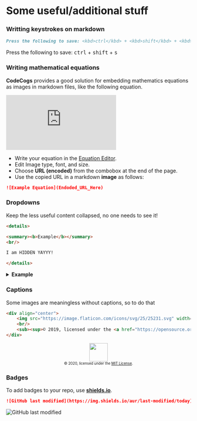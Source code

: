 # Some useful/additional stuff

### Writting keystrokes on markdown

```markdown
Press the following to save: <kbd>ctrl</kbd> + <kbd>shift</kbd> + <kbd>s</kbd>
```

Press the following to save: <kbd>ctrl</kbd> + <kbd>shift</kbd> + <kbd>s</kbd>

### Writing mathematical equations

**CodeCogs** provides a good solution for embedding mathematics equations as images in markdown files, like the following equation.

![My Awesome Equation](https://latex.codecogs.com/png.latex?%5Cinline%20%5Cdpi%7B200%7D%20%5Csmall%20%5Cint%20u%20%5Cfrac%7Bdv%7D%7Bdx%7D%5C%2Cdx%3Duv-%5Cint%20%5Cfrac%7Bdu%7D%7Bdx%7Dv%5C%2Cdx)

- Write your equation in the [Equation Editor](https://www.codecogs.com/latex/eqneditor.php).
- Edit Image type, font, and size.
- Choose **URL (encoded)** from the combobox at the end of the page.
- Use the copied URL in a markdown **image** as follows:

```markdown
![Example Equation](Endoded_URL_Here)
```

### Dropdowns

Keep the less useful content collapsed, no one needs to see it!

```markdown
<details>

<summary><b>Example</b></summary>
<br/>

I am HIDDEN YAYYY!

</details>
```

<details>

<summary><b>Example</b></summary>
<br/>

I am HIDDEN YAYYY!

</details>

### Captions

Some images are meaningless without captions, so to do that

```html
<div align="center">
    <img src="https://image.flaticon.com/icons/svg/25/25231.svg" width="50" height="50"/>
    <br/>
    <sub><sup>© 2019, licensed under the <a href="https://opensource.org/licenses/MIT">MIT License</a>.</sup></sub>
</div>
```

<div align="center">
    <img src="https://image.flaticon.com/icons/svg/25/25231.svg" width="50" height="50"/>
    <br/>
    <sub><sup>© 2020, licensed under the <a href="https://opensource.org/licenses/MIT">MIT License</a>.</sup></sub>
</div>

### Badges

To add badges to your repo, use [**shields.io**](https://shields.io/).

```markdown
![GitHub last modified](https://img.shields.io/aur/last-modified/today)
```

![GitHub last modified](https://img.shields.io/aur/last-modified/today)
